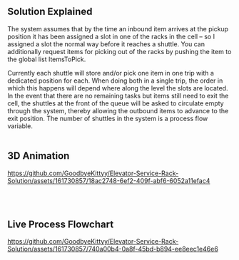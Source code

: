 ## Solution Explained

The system assumes that by the time an inbound item arrives at the pickup position it has been assigned a slot in one of the racks in the cell – so I assigned a slot the normal way before it reaches a shuttle. You can additionally request items for picking out of the racks by pushing the item to the global list ItemsToPick.

Currently each shuttle will store and/or pick one item in one trip with a dedicated position for each. When doing both in a single trip, the order in which this happens will depend where along the level the slots are located. In the event that there are no remaining tasks but items still need to exit the cell, the shuttles at the front of the queue will be asked to circulate empty through the system, thereby allowing the outbound items to advance to the exit position. The number of shuttles in the system is a process flow variable.
</br></br>

## 3D Animation 

https://github.com/GoodbyeKittyy/Elevator-Service-Rack-Solution/assets/161730857/18ac2748-6ef2-409f-abf6-6052a11efac4

</br></br>

## Live Process Flowchart

https://github.com/GoodbyeKittyy/Elevator-Service-Rack-Solution/assets/161730857/740a00b4-0a8f-45bd-b894-ee8eec1e46e6

